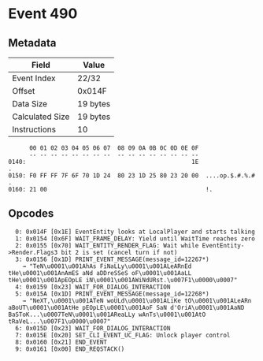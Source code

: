 # Event 490

## Metadata

| Field           | Value    |
|-----------------|----------|
| Event Index     | 22/32    |
| Offset          | 0x014F   |
| Data Size       | 19 bytes |
| Calculated Size | 19 bytes |
| Instructions    | 10       |

```
      00 01 02 03 04 05 06 07  08 09 0A 0B 0C 0D 0E 0F
      -- -- -- -- -- -- -- --  -- -- -- -- -- -- -- --
0140:                                               1E                 .
0150: F0 FF FF 7F 6F 70 1D 24  80 23 1D 25 80 23 20 00  ....op.$.#.%.# .
0160: 21 00                                             !.              
```

## Opcodes

```
  0: 0x014F [0x1E] EventEntity looks at LocalPlayer and starts talking
  1: 0x0154 [0x6F] WAIT_FRAME_DELAY: Yield until WaitTime reaches zero
  2: 0x0155 [0x70] WAIT_ENTITY_RENDER_FLAG: Wait while EventEntity->Render.Flags3 bit 2 is set (cancel turn if not)
  3: 0x0156 [0x1D] PRINT_EVENT_MESSAGE(message_id=12267*)
    → "TeN\u0001\u001AhAs FiNaLLy\u0001\u001ALeARnEd tHe\u0001\u001AnAmES aNd aDDreSSeS oF\u0001\u001AaLL tHe\u0001\u001ApEOpLE iN\u0001\u001AWiNdURst.\u007F1\u0000\u0007"
  4: 0x0159 [0x23] WAIT_FOR_DIALOG_INTERACTION
  5: 0x015A [0x1D] PRINT_EVENT_MESSAGE(message_id=12268*)
    → "NeXT,\u0001\u001ATeN woULd\u0001\u001ALiKe tO\u0001\u001ALeARn aBoUT\u0001\u001AtHe pEOpLE\u0001\u001AoF SaN d'OriA\u0001\u001AaND BaSToK...\u0007TeN\u0001\u001AReaLLy wAnTs\u0001\u001AtO tRaVeL...\u007F1\u0000\u0007"
  6: 0x015D [0x23] WAIT_FOR_DIALOG_INTERACTION
  7: 0x015E [0x20] SET_CLI_EVENT_UC_FLAG: Unlock player control
  8: 0x0160 [0x21] END_EVENT
  9: 0x0161 [0x00] END_REQSTACK()
```
